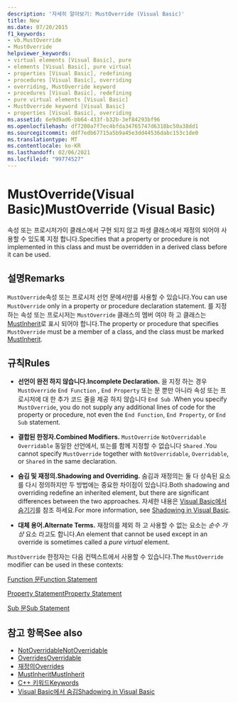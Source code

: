 ```yaml
---
description: '자세히 알아보기: MustOverride (Visual Basic)'
title: New
ms.date: 07/20/2015
f1_keywords:
- vb.MustOverride
- MustOverride
helpviewer_keywords:
- virtual elements [Visual Basic], pure
- elements [Visual Basic], pure virtual
- properties [Visual Basic], redefining
- procedures [Visual Basic], overriding
- overriding, MustOverride keyword
- procedures [Visual Basic], redefining
- pure virtual elements [Visual Basic]
- MustOverride keyword [Visual Basic]
- properties [Visual Basic], overriding
ms.assetid: 6e9d9ad6-bb64-433f-b32b-3ef84293bf96
ms.openlocfilehash: df7200a7f7ec4bfda34765747d6318bc50a38dd1
ms.sourcegitcommit: ddf7edb67715a5b9a45e3dd44536dabc153c1de0
ms.translationtype: MT
ms.contentlocale: ko-KR
ms.lasthandoff: 02/06/2021
ms.locfileid: "99774527"
---
```

# <a name="mustoverride-visual-basic"></a><span data-ttu-id="9341e-103">MustOverride(Visual Basic)</span><span class="sxs-lookup"><span data-stu-id="9341e-103">MustOverride (Visual Basic)</span></span>

<span data-ttu-id="9341e-104">속성 또는 프로시저가이 클래스에서 구현 되지 않고 파생 클래스에서 재정의 되어야 사용할 수 있도록 지정 합니다.</span><span class="sxs-lookup"><span data-stu-id="9341e-104">Specifies that a property or procedure is not implemented in this class and must be overridden in a derived class before it can be used.</span></span>  
  
## <a name="remarks"></a><span data-ttu-id="9341e-105">설명</span><span class="sxs-lookup"><span data-stu-id="9341e-105">Remarks</span></span>  

 <span data-ttu-id="9341e-106">`MustOverride`속성 또는 프로시저 선언 문에서만를 사용할 수 있습니다.</span><span class="sxs-lookup"><span data-stu-id="9341e-106">You can use `MustOverride` only in a property or procedure declaration statement.</span></span> <span data-ttu-id="9341e-107">를 지정 하는 속성 또는 프로시저는 `MustOverride` 클래스의 멤버 여야 하 고 클래스는 [MustInherit](mustinherit.md)로 표시 되어야 합니다.</span><span class="sxs-lookup"><span data-stu-id="9341e-107">The property or procedure that specifies `MustOverride` must be a member of a class, and the class must be marked [MustInherit](mustinherit.md).</span></span>  
  
## <a name="rules"></a><span data-ttu-id="9341e-108">규칙</span><span class="sxs-lookup"><span data-stu-id="9341e-108">Rules</span></span>  
  
- <span data-ttu-id="9341e-109">**선언이 완전 하지 않습니다.**</span><span class="sxs-lookup"><span data-stu-id="9341e-109">**Incomplete Declaration.**</span></span> <span data-ttu-id="9341e-110">을 지정 하는 경우 `MustOverride` `End Function` , `End Property` 또는 문 뿐만 아니라 속성 또는 프로시저에 대 한 추가 코드 줄을 제공 하지 않습니다 `End Sub` .</span><span class="sxs-lookup"><span data-stu-id="9341e-110">When you specify `MustOverride`, you do not supply any additional lines of code for the property or procedure, not even the `End Function`, `End Property`, or `End Sub` statement.</span></span>  
  
- <span data-ttu-id="9341e-111">**결합된 한정자.**</span><span class="sxs-lookup"><span data-stu-id="9341e-111">**Combined Modifiers.**</span></span> <span data-ttu-id="9341e-112">`MustOverride` `NotOverridable` `Overridable` 동일한 선언에서, 또는를 함께 지정할 수 없습니다 `Shared` .</span><span class="sxs-lookup"><span data-stu-id="9341e-112">You cannot specify `MustOverride` together with `NotOverridable`, `Overridable`, or `Shared` in the same declaration.</span></span>  
  
- <span data-ttu-id="9341e-113">**숨김 및 재정의.**</span><span class="sxs-lookup"><span data-stu-id="9341e-113">**Shadowing and Overriding.**</span></span> <span data-ttu-id="9341e-114">숨김과 재정의는 둘 다 상속된 요소를 다시 정의하지만 두 방법에는 중요한 차이점이 있습니다.</span><span class="sxs-lookup"><span data-stu-id="9341e-114">Both shadowing and overriding redefine an inherited element, but there are significant differences between the two approaches.</span></span> <span data-ttu-id="9341e-115">자세한 내용은 [Visual Basic에서 숨기기](../../programming-guide/language-features/declared-elements/shadowing.md)를 참조 하세요.</span><span class="sxs-lookup"><span data-stu-id="9341e-115">For more information, see [Shadowing in Visual Basic](../../programming-guide/language-features/declared-elements/shadowing.md).</span></span>  
  
- <span data-ttu-id="9341e-116">**대체 용어.**</span><span class="sxs-lookup"><span data-stu-id="9341e-116">**Alternate Terms.**</span></span> <span data-ttu-id="9341e-117">재정의를 제외 하 고 사용할 수 없는 요소는 *순수 가상* 요소 라고도 합니다.</span><span class="sxs-lookup"><span data-stu-id="9341e-117">An element that cannot be used except in an override is sometimes called a *pure virtual* element.</span></span>  
  
 <span data-ttu-id="9341e-118">`MustOverride` 한정자는 다음 컨텍스트에서 사용할 수 있습니다.</span><span class="sxs-lookup"><span data-stu-id="9341e-118">The `MustOverride` modifier can be used in these contexts:</span></span>  
  
 [<span data-ttu-id="9341e-119">Function 문</span><span class="sxs-lookup"><span data-stu-id="9341e-119">Function Statement</span></span>](../statements/function-statement.md)  
  
 [<span data-ttu-id="9341e-120">Property Statement</span><span class="sxs-lookup"><span data-stu-id="9341e-120">Property Statement</span></span>](../statements/property-statement.md)  
  
 [<span data-ttu-id="9341e-121">Sub 문</span><span class="sxs-lookup"><span data-stu-id="9341e-121">Sub Statement</span></span>](../statements/sub-statement.md)  
  
## <a name="see-also"></a><span data-ttu-id="9341e-122">참고 항목</span><span class="sxs-lookup"><span data-stu-id="9341e-122">See also</span></span>

- [<span data-ttu-id="9341e-123">NotOverridable</span><span class="sxs-lookup"><span data-stu-id="9341e-123">NotOverridable</span></span>](notoverridable.md)
- [<span data-ttu-id="9341e-124">Overrides</span><span class="sxs-lookup"><span data-stu-id="9341e-124">Overridable</span></span>](overridable.md)
- [<span data-ttu-id="9341e-125">재정의</span><span class="sxs-lookup"><span data-stu-id="9341e-125">Overrides</span></span>](overrides.md)
- [<span data-ttu-id="9341e-126">MustInherit</span><span class="sxs-lookup"><span data-stu-id="9341e-126">MustInherit</span></span>](mustinherit.md)
- [<span data-ttu-id="9341e-127">C++ 키워드</span><span class="sxs-lookup"><span data-stu-id="9341e-127">Keywords</span></span>](../keywords/index.md)
- [<span data-ttu-id="9341e-128">Visual Basic에서 숨김</span><span class="sxs-lookup"><span data-stu-id="9341e-128">Shadowing in Visual Basic</span></span>](../../programming-guide/language-features/declared-elements/shadowing.md)
